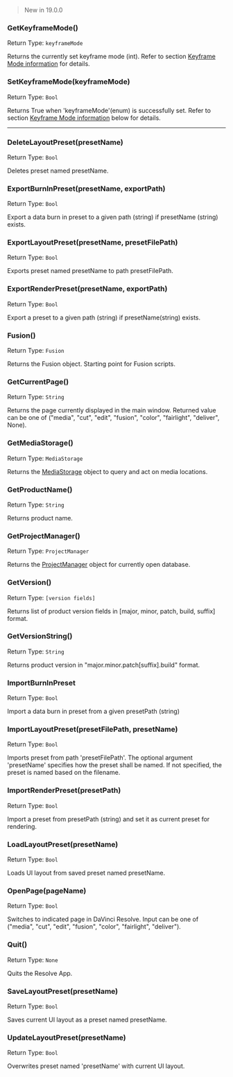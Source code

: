 
> New in 19.0.0

### GetKeyframeMode()
Return Type: `keyframeMode`

Returns the currently set keyframe mode (int). Refer to section [Keyframe Mode information](../resolve_settings/KeyframeModeInformation.md) for details.

### SetKeyframeMode(keyframeMode)
Return Type: `Bool`

Returns True when 'keyframeMode'(enum) is successfully set. Refer to section [Keyframe Mode information](../resolve_settings/KeyframeModeInformation.md) below for details.

------

###  DeleteLayoutPreset(presetName)                 
Return Type: `Bool`

Deletes preset named presetName.

### ExportBurnInPreset(presetName, exportPath)
Return Type: `Bool`

Export a data burn in preset to a given path (string) if presetName (string) exists.

###  ExportLayoutPreset(presetName, presetFilePath) 
Return Type: `Bool`

Exports preset named presetName to path presetFilePath.

### ExportRenderPreset(presetName, exportPath)
Return Type: `Bool`

Export a preset to a given path (string) if presetName(string) exists.

###  Fusion()                                       
Return Type: `Fusion`

Returns the Fusion object. Starting point for Fusion scripts.

###  GetCurrentPage()                               
Return Type: `String`

Returns the page currently displayed in the main window. Returned value can be one of ("media", "cut", "edit", "fusion", "color", "fairlight", "deliver", None).

###  GetMediaStorage()                              
Return Type: `MediaStorage`

Returns the [MediaStorage](./MediaStorage.md)  object to query and act on media locations.

###  GetProductName()                               
Return Type: `String`

Returns product name.

###  GetProjectManager()                            
Return Type: `ProjectManager`

Returns the [ProjectManager](./ProjectManager.md) object for currently open database.

###  GetVersion()                                   
Return Type: `[version fields]`

Returns list of product version fields in [major, minor, patch, build, suffix] format.

###  GetVersionString()                             
Return Type: `String`

Returns product version in "major.minor.patch[suffix].build" format.

### ImportBurnInPreset
Return Type: `Bool`

Import a data burn in preset from a given presetPath (string)

###  ImportLayoutPreset(presetFilePath, presetName) 
Return Type: `Bool`

Imports preset from path 'presetFilePath'. 
The optional argument 'presetName' specifies how the preset shall be named.
If not specified, the preset is named based on the filename.

### ImportRenderPreset(presetPath)
Return Type: `Bool`

Import a preset from presetPath (string) and set it as current preset for rendering.

###  LoadLayoutPreset(presetName)                   
Return Type: `Bool`

Loads UI layout from saved preset named presetName.

###  OpenPage(pageName)                             
Return Type: `Bool`

Switches to indicated page in DaVinci Resolve. 
Input can be one of ("media", "cut", "edit", "fusion", "color", "fairlight", "deliver").

###  Quit()                                         
Return Type: `None`

Quits the Resolve App.

###  SaveLayoutPreset(presetName)                   
Return Type: `Bool`

Saves current UI layout as a preset named presetName.

###  UpdateLayoutPreset(presetName)                 
Return Type: `Bool`

Overwrites preset named 'presetName' with current UI layout.

